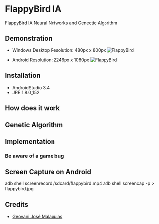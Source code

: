 # FlappyBird IA
FlappyBird IA Neural Networks and Genectic Algorithm

## Demonstration

- Windows Desktop Resolution:
480px x 800px
![FlappyBird](https://github.com/difusao/FlappyBird/blob/DevCore/android/assets/images/FlappyBirdDesktop.PNG)

- Android Resolution:
2246px x 1080px
![FlappyBird](https://github.com/difusao/FlappyBird/blob/DevCore/android/assets/images/FlappyBirdAndroid.jpg)

## Installation
- AndroidStudio 3.4
- JRE 1.8.0_152

## How does it work

## Genetic Algorithm

## Implementation

### Be aware of a game bug

## Screen Capture on Android
adb shell screenrecord /sdcard/flappybird.mp4
adb shell screencap -p > flappybird.jpg

## Credits
- [Geovani José Malaquias](https://github.com/difusao)
